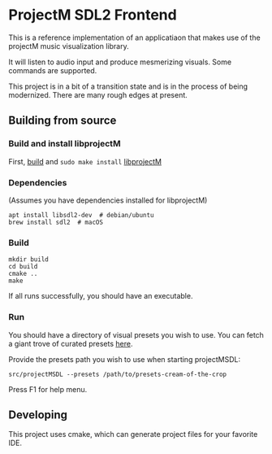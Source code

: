 # ProjectM SDL2 Frontend

This is a reference implementation of an applicatiaon that makes use of the projectM music visualization library.

It will listen to audio input and produce mesmerizing visuals. Some commands are supported.

This project is in a bit of a transition state and is in the process of being modernized. There are many rough edges at present.

## Building from source

### Build and install libprojectM

First, [build](https://github.com/projectM-visualizer/projectm/wiki/Building-libprojectM) and `sudo make install` [libprojectM](https://github.com/projectM-visualizer/projectm)

### Dependencies

(Assumes you have dependencies installed for libprojectM)

```shell
apt install libsdl2-dev  # debian/ubuntu
brew install sdl2  # macOS
```

### Build

```shell
mkdir build
cd build
cmake ..
make
```

If all runs successfully, you should have an executable.

### Run

You should have a directory of visual presets you wish to use. You can fetch a giant trove of curated presets [here](https://github.com/projectM-visualizer/presets-cream-of-the-crop).

Provide the presets path you wish to use when starting projectMSDL:

```shell
src/projectMSDL --presets /path/to/presets-cream-of-the-crop
```

Press F1 for help menu.

## Developing

This project uses cmake, which can generate project files for your favorite IDE.
